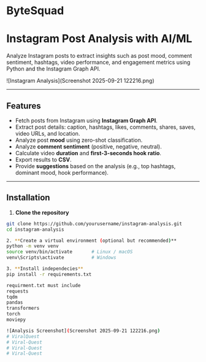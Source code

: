 ﻿# ByteSquad
# Instagram Post Analysis with AI/ML

Analyze Instagram posts to extract insights such as post mood, comment sentiment, hashtags, video performance, and engagement metrics using Python and the Instagram Graph API.

![Instagram Analysis](Screenshot 2025-09-21 122216.png)  

---

## Features

- Fetch posts from Instagram using **Instagram Graph API**.
- Extract post details: caption, hashtags, likes, comments, shares, saves, video URLs, and location.
- Analyze post **mood** using zero-shot classification.
- Analyze **comment sentiment** (positive, negative, neutral).
- Calculate video **duration** and **first-3-seconds hook ratio**.
- Export results to **CSV**.
- Provide **suggestions** based on the analysis (e.g., top hashtags, dominant mood, hook performance).

---

## Installation

1. **Clone the repository**

```bash
git clone https://github.com/yourusername/instagram-analysis.git
cd instagram-analysis

2. **Create a virtual environment (optional but recommended)**
python -m venv venv
source venv/bin/activate       # Linux / macOS
venv\Scripts\activate          # Windows

3. **Install independecies**
pip install -r requirements.txt

requirment.txt must include
requests
tqdm
pandas
transformers
torch
moviepy

![Analysis Screenshot](Screenshot 2025-09-21 122216.png)
# ViralQuest
# Viral-Quest
# Viral-Quest
# Viral-Quest

